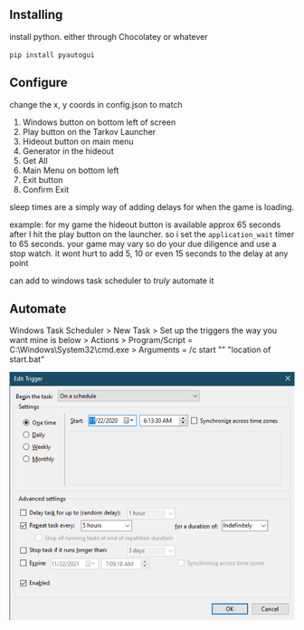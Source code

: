 ## Installing 

install python. either through Chocolatey or whatever

`pip install pyautogui`

## Configure

change the x, y coords in config.json to match
1. Windows button on bottom left of screen
2. Play button on the Tarkov Launcher
3. Hideout button on main menu
4. Generator in the hideout
5. Get All
6. Main Menu on bottom left
7. Exit button
8. Confirm Exit

sleep times are a simply way of adding delays for when the game is loading.

example: for my game the hideout button is available approx 65 seconds after I hit the play button on the launcher. so i set the `application_wait` timer to 65 seconds. your game may vary so do your due diligence and use a stop watch. it wont hurt to add 5, 10 or even 15 seconds to the delay at any point 

can add to windows task scheduler to _truly_ automate it

## Automate
Windows Task Scheduler > New Task > Set up the triggers the way you want mine is below > Actions > Program/Script = C:\Windows\System32\cmd.exe > Arguments = /c start "" "location of start.bat"

![example trigger](https://raw.githubusercontent.com/jbrod22/tarkov_bitcoin_bot/master/trigger.png)

